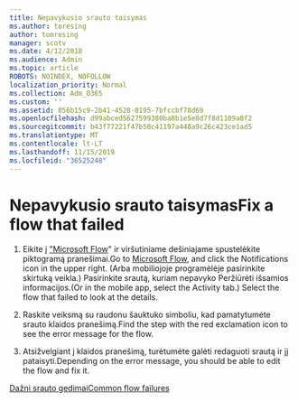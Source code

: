 ```yaml
---
title: Nepavykusio srauto taisymas
ms.author: toresing
author: tomresing
manager: scotv
ms.date: 4/12/2018
ms.audience: Admin
ms.topic: article
ROBOTS: NOINDEX, NOFOLLOW
localization_priority: Normal
ms.collection: Adm_O365
ms.custom: ''
ms.assetid: 856b15c9-2b41-4528-8195-7bfccbf78d69
ms.openlocfilehash: d99abced5627599380ba8b1e5e8d7f8d1109a8f2
ms.sourcegitcommit: b43f77221f47b50c41197a448a9c26c423ce1ad5
ms.translationtype: MT
ms.contentlocale: lt-LT
ms.lasthandoff: 11/15/2019
ms.locfileid: "36525248"
---
```

# <a name="fix-a-flow-that-failed"></a><span data-ttu-id="90e4a-102">Nepavykusio srauto taisymas</span><span class="sxs-lookup"><span data-stu-id="90e4a-102">Fix a flow that failed</span></span>

1. <span data-ttu-id="90e4a-103">Eikite į ["Microsoft Flow](https://flow.microsoft.com/)" ir viršutiniame dešiniajame spustelėkite piktogramą pranešimai.</span><span class="sxs-lookup"><span data-stu-id="90e4a-103">Go to [Microsoft Flow](https://flow.microsoft.com/), and click the Notifications icon in the upper right.</span></span> <span data-ttu-id="90e4a-104">(Arba mobiliojoje programėlėje pasirinkite skirtuką veikla.) Pasirinkite srautą, kuriam nepavyko Peržiūrėti išsamios informacijos.</span><span class="sxs-lookup"><span data-stu-id="90e4a-104">(Or in the mobile app, select the Activity tab.) Select the flow that failed to look at the details.</span></span>
    
2. <span data-ttu-id="90e4a-105">Raskite veiksmą su raudonu šauktuko simboliu, kad pamatytumėte srauto klaidos pranešimą.</span><span class="sxs-lookup"><span data-stu-id="90e4a-105">Find the step with the red exclamation icon to see the error message for the flow.</span></span>
    
3. <span data-ttu-id="90e4a-106">Atsižvelgiant į klaidos pranešimą, turėtumėte galėti redaguoti srautą ir jį pataisyti.</span><span class="sxs-lookup"><span data-stu-id="90e4a-106">Depending on the error message, you should be able to edit the flow and fix it.</span></span> 
    
[<span data-ttu-id="90e4a-107">Dažni srauto gedimai</span><span class="sxs-lookup"><span data-stu-id="90e4a-107">Common flow failures</span></span>](https://go.microsoft.com/fwlink/?linkid=872110)
  


